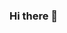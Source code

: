 ### Hi there 👋

<!--
**Triik/Triik** is a ✨ _special_ ✨ repository because its `README.md` (this file) appears on your GitHub profile.

Here are some ideas to get you started:

- 🔭 I’m currently working on ...
- 🌱 I’m currently learning Python and C#
- 👯 I’m looking to collaborate on almost any kind of project
- 🤔 I’m looking for help with Python and C#
-->
